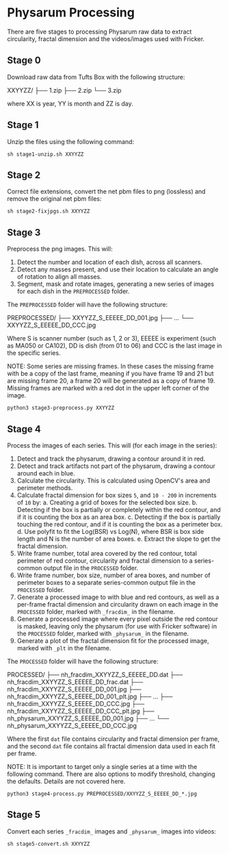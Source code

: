 # Physarum Processing

There are five stages to processing Physarum raw data to extract circularity, fractal dimension and the videos/images used with Fricker.

## Stage 0

Download raw data from Tufts Box with the following structure:

XXYYZZ/
├── 1.zip
├── 2.zip
└── 3.zip

where XX is year, YY is month and ZZ is day.

## Stage 1

Unzip the files using the following command:

```console
sh stage1-unzip.sh XXYYZZ
```

## Stage 2

Correct file extensions, convert the net pbm files to png (lossless) and remove the original net pbm files:

```console
sh stage2-fixjpgs.sh XXYYZZ
```

## Stage 3

Preprocess the png images. This will:

1. Detect the number and location of each dish, across all scanners.
2. Detect any masses present, and use their location to calculate an angle of rotation to align all masses.
3. Segment, mask and rotate images, generating a new series of images for each dish in the `PREPROCESSED` folder.

The `PREPROCESSED` folder will have the following structure:

PREPROCESSED/
├── XXYYZZ\_S\_EEEEE\_DD\_001.jpg
├── ...
└── XXYYZZ\_S\_EEEEE\_DD\_CCC.jpg

Where S is scanner number (such as 1, 2 or 3), EEEEE is experiment (such as MA050 or CA102), DD is dish (from 01 to 06) and CCC is the last image in the specific series.

NOTE: Some series are missing frames. In these cases the missing frame with be a copy of the last frame, meaning if you have frame 19 and 21 but are missing frame 20, a frame 20 will be generated as a copy of frame 19. Missing frames are marked with a red dot in the upper left corner of the image.

```console
python3 stage3-preprocess.py XXYYZZ
```

## Stage 4

Process the images of each series. This will (for each image in the series):

1. Detect and track the physarum, drawing a contour around it in red.
2. Detect and track artifacts not part of the physarum, drawing a contour around each in blue.
3. Calculate the circularity. This is calculated using OpenCV's area and perimeter methods.
4. Calculate fractal dimension for box sizes `5`, and `10 - 200` in increments of `10` by:
  a. Creating a grid of boxes for the selected box size.
  b. Detecting if the box is partially or completely within the red contour, and if it is counting the box as an area box.
  c. Detecting if the box is partially touching the red contour, and if it is counting the box as a perimeter box.
  d. Use polyfit to fit the Log(BSR) vs Log(N), where BSR is box side length and N is the number of area boxes.
  e. Extract the slope to get the fractal dimension.
5. Write frame number, total area covered by the red contour, total perimeter of red contour, circularity and fractal dimension to a series-common output file in the `PROCESSED` folder.
6. Write frame number, box size, number of area boxes, and number of perimeter boxes to a separate series-common output file in the `PROCESSED` folder.
7. Generate a processed image to with blue and red contours, as well as a per-frame fractal dimension and circularity drawn on each image in the `PROCESSED` folder, marked with `_fracdim_` in the filename.
8. Generate a processed image where every pixel outside the red contour is masked, leaving only the physarum (for use with Fricker software) in the `PROCESSED` folder, marked with `_physarum_` in the filename.
9. Generate a plot of the fractal dimension fit for the processed image, marked with `_plt` in the filename.

The `PROCESSED` folder will have the following structure:

PROCESSED/
├── nh\_fracdim\_XXYYZZ\_S\_EEEEE\_DD.dat
├── nh\_fracdim\_XXYYZZ\_S\_EEEEE\_DD\_frac.dat
├── nh\_fracdim\_XXYYZZ\_S\_EEEEE\_DD\_001.jpg
├── nh\_fracdim\_XXYYZZ\_S\_EEEEE\_DD\_001\_plt.jpg
├── ...
├── nh\_fracdim\_XXYYZZ\_S\_EEEEE\_DD\_CCC.jpg
├── nh\_fracdim\_XXYYZZ\_S\_EEEEE\_DD\_CCC\_plt.jpg
├── nh\_physarum\_XXYYZZ\_S\_EEEEE\_DD\_001.jpg
├── ...
└── nh\_physarum\_XXYYZZ\_S\_EEEEE\_DD\_CCC.jpg

Where the first `dat` file contains circularity and fractal dimension per frame, and the second `dat` file contains all fractal dimension data used in each fit per frame.

NOTE: It is important to target only a single series at a time with the following command. There are also options to modify threshold, changing the defaults. Details are not covered here.

```console
python3 stage4-process.py PREPROCESSED/XXYYZZ_S_EEEEE_DD_*.jpg
```

## Stage 5

Convert each series `_fracdim_` images and `_physarum_` images into videos:

```console
sh stage5-convert.sh XXYYZZ
```

